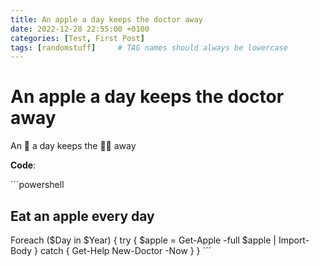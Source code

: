 ```yaml
---
title: An apple a day keeps the doctor away
date: 2022-12-28 22:55:00 +0100
categories: [Test, First Post]
tags: [randomstuff]     # TAG names should always be lowercase
---
```


# An apple a day keeps the doctor away

An 🍎 a day keeps the 👩‍⚕️ away

**Code**:

´´´powershell

## Eat an apple every day
Foreach ($Day in $Year) {
    try {
        $apple = Get-Apple -full
        $apple | Import-Body
    }
    catch {
        Get-Help New-Doctor -Now
    }
}
´´´
